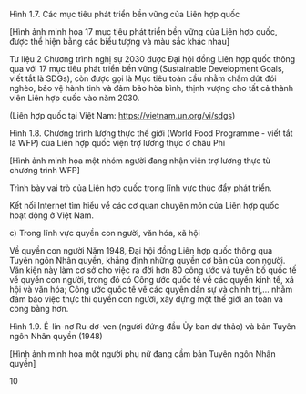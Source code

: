 Hình 1.7. Các mục tiêu phát triển bền vững của Liên hợp quốc

[Hình ảnh minh họa 17 mục tiêu phát triển bền vững của Liên hợp quốc, được thể hiện bằng các biểu tượng và màu sắc khác nhau]

Tư liệu 2
Chương trình nghị sự 2030 được Đại hội đồng Liên hợp quốc thông qua với 17 mục tiêu phát triển bền vững (Sustainable Development Goals, viết tắt là SDGs), còn được gọi là Mục tiêu toàn cầu nhằm chấm dứt đói nghèo, bảo vệ hành tinh và đảm bảo hòa bình, thịnh vượng cho tất cả thành viên Liên hợp quốc vào năm 2030.

(Liên hợp quốc tại Việt Nam: https://vietnam.un.org/vi/sdgs)

Hình 1.8. Chương trình lương thực thế giới (World Food Programme - viết tắt là WFP) của Liên hợp quốc viện trợ lương thực ở châu Phi

[Hình ảnh minh họa một nhóm người đang nhận viện trợ lương thực từ chương trình WFP]

Trình bày vai trò của Liên hợp quốc trong lĩnh vực thúc đẩy phát triển.

Kết nối Internet tìm hiểu về các cơ quan chuyên môn của Liên hợp quốc hoạt động ở Việt Nam.

c) Trong lĩnh vực quyền con người, văn hóa, xã hội

Về quyền con người
Năm 1948, Đại hội đồng Liên hợp quốc thông qua Tuyên ngôn Nhân quyền, khẳng định những quyền cơ bản của con người. Văn kiện này làm cơ sở cho việc ra đời hơn 80 công ước và tuyên bố quốc tế về quyền con người, trong đó có Công ước quốc tế về các quyền kinh tế, xã hội và văn hóa; Công ước quốc tế về các quyền dân sự và chính trị,... nhằm đảm bảo việc thực thi quyền con người, xây dựng một thế giới an toàn và công bằng hơn.

Hình 1.9. Ê-lin-nơ Ru-dơ-ven (người đứng đầu Ủy ban dự thảo) và bản Tuyên ngôn Nhân quyền (1948)

[Hình ảnh minh họa một người phụ nữ đang cầm bản Tuyên ngôn Nhân quyền]

10